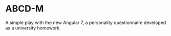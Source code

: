 # ABCD-M
A simple play with the new Angular 7, a personality questionnaire developed as a university homework.

